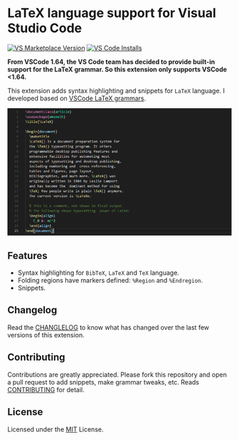 # LaTeX language support for Visual Studio Code

[![VS Marketplace Version](https://vsmarketplacebadge.apphb.com/version/torn4dom4n.latex-support.svg)](https://marketplace.visualstudio.com/items?itemName=torn4dom4n.latex-support)
[![VS Code Installs](https://vsmarketplacebadge.apphb.com/installs/torn4dom4n.latex-support.svg)](https://marketplace.visualstudio.com/items?itemName=torn4dom4n.latex-support)

**From VSCode 1.64, the VS Code team has decided to provide built-in support for the LaTeX grammar. So this extension only supports VSCode <1.64.**

This extension adds syntax highlighting and snippets for `LaTeX` language. I developed based on [VSCode LaTeX grammars](https://github.com/jlelong/vscode-latex-basics).

![LaTeX Preview](./images/syntax-highlight.png)

## Features
* Syntax highlighting for `BibTeX`, `LaTeX` and `TeX` language.
* Folding regions have markers defined: `%Region` and `%Endregion`.
* Snippets.

## Changelog

Read the [CHANGLELOG](https://github.com/AREA44/vscode-LaTeX-support/blob/main/CHANGELOG.md) to know what has changed over the last few versions of this extension.

## Contributing

Contributions are greatly appreciated. Please fork this repository and open a
pull request to add snippets, make grammar tweaks, etc. Reads [CONTRIBUTING](https://github.com/AREA44/vscode-LaTeX-support/blob/main/CONTRIBUTING.md) for detail.

## License

Licensed under the [MIT](LICENSE.md) License.
